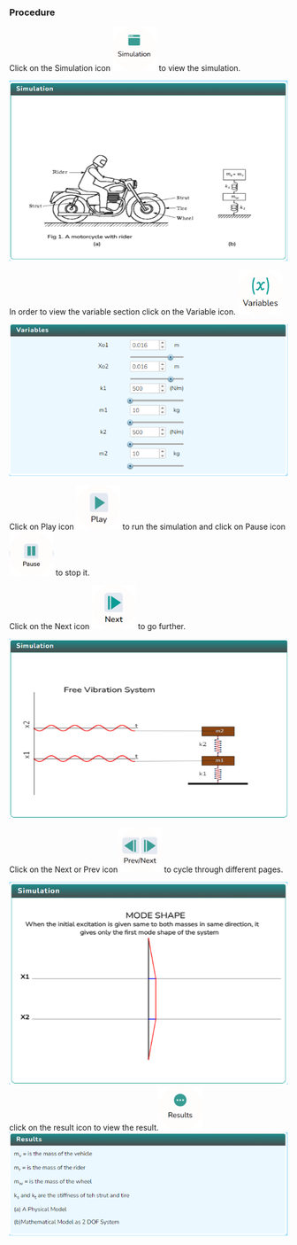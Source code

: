 ### Procedure

<div style="text-align:left">
  Click on the Simulation icon <img src="images/simulation.png" alt="Alt text" style="height:80px; width:80px;">  to view the simulation. 

   ![Alt text](images\vibration2pd.png)
   
   In order to view the variable section click on the Variable icon. <img src="images/var1.png" alt="Alt text" style="height:80px; width:80px;">

   ![Alt text](images/variable1.png)

   Click on Play icon <img src="images/play1.png" alt="Alt text" style="height:80px; width:80px;"> to run the simulation and click on Pause icon <img src="images/pause.png" alt="Alt text" style="height:80px; width:80px;"> to stop it.

   Click on the Next icon  <img src="images/next2.png" alt="Alt text" style="height:80px; width:80px;"> to go further.  

   ![Alt text](images/screen2.png)

   Click on the Next or Prev icon<img src="images/prenex.png" alt="Alt text" style="height:80px; width:80px;"> to cycle through different pages. 

   ![Alt text](images/vibrationlastscreen.png)
click on the result icon to view the result.<img src="images/result.png" alt="Alt text" style="height:80px; width:80px;"> 
![Alt text](images/results2.png)
</div>